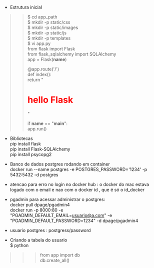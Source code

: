 * Estrutura inicial  

>> $ cd app_path   
>> $ mkdir -p static/css  
>> $ mkdir -p static/images  
>> $ mkdir -p static/js  
>> $ mkdir -p templates   
>> $ vi app.py  
>>    from flask import Flask     
>>    from flask_sqlalchemy import SQLAlchemy    
>>    app = Flask(__name__)    
>>  
>>    @app.route('/')    
>>    def index():    
>>        return "<h1 style='color: red'>hello Flask</h1>"    
>>  
>>    if __name__ == "__main__":    
>>        app.run()    

- Bibliotecas   
 pip install flask  
 pip install Flask-SQLAlchemy  
 pip install psycopg2  


- Banco de dados postgres rodando em container   
docker run --name postgres -e POSTGRES_PASSWORD='1234'  -p 5432:5432 -d postgres  

* atencao para erro no login no docker hub : o docker do mac estava logado com o email e nao com o docker id , que é só o id_docker 

* pgadmin para acessar administrar o  postgres:  
docker pull dpage/pgadmin4  
docker run -p 8000:80  -e "PGADMIN_DEFAULT_EMAIL=usuario@a.com"  -e "PGADMIN_DEFAULT_PASSWORD=1234" -d dpage/pgadmin4  

- usuario postgres : postgress/password  

- Criando a tabela do usuario   
$ python   

>>> from app import db   
>>> db.create_all()  